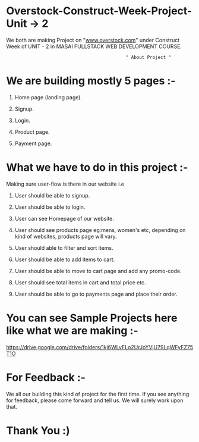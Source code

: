 # Overstock-Construct-Week-Project-Unit -> 2

We both are making Project on "www.overstock.com"  under Construct Week of UNIT - 2 in MASAI FULLSTACK WEB DEVELOPMENT COURSE.




                                                
                                                
                                                 " About Project "


# We are building mostly 5 pages :- 

1. Home page (landing page).
 
2. Signup.

3. Login.

4. Product page.

5. Payment page.



# What we have to do in this project :-

 Making sure user-flow is there in our website i.e 
 
1. User should be able to signup.

2. User should be able to login.
 
3. User can see Homepage of our website.

4. User should see products page eg:mens, women's etc, depending on kind of websites, products page will vary.
 
5. User should able to filter and sort items.

6. User should be able to add items to cart.

7. User should be able to move to cart page and add any promo-code.

8. User should see total items in cart and total price etc.

9. User should be able to go to payments page and place their order.



# You can see Sample Projects here like what we are making :-
 
https://drive.google.com/drive/folders/1kj6WLvFLo2UrJoYVjU79LqWFyFZ75T1O



# For Feedback :- 


We all our building this kind of project for the first time. If you see anything for feedback, please come forward and tell us. We will surely work upon that.

   #                                             Thank You :)
